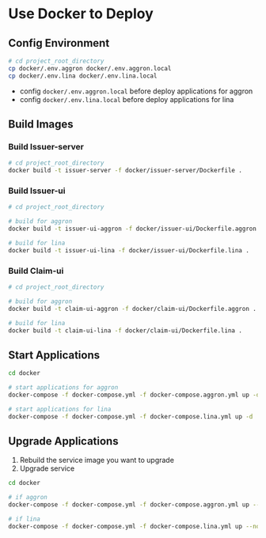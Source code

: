 # Use Docker to Deploy

## Config Environment

```bash
# cd project_root_directory
cp docker/.env.aggron docker/.env.aggron.local
cp docker/.env.lina docker/.env.lina.local
```

- config `docker/.env.aggron.local` before deploy applications for aggron
- config `docker/.env.lina.local` before deploy applications for lina

## Build Images

### Build Issuer-server

```bash
# cd project_root_directory
docker build -t issuer-server -f docker/issuer-server/Dockerfile .
```

### Build Issuer-ui

```bash
# cd project_root_directory

# build for aggron
docker build -t issuer-ui-aggron -f docker/issuer-ui/Dockerfile.aggron .

# build for lina
docker build -t issuer-ui-lina -f docker/issuer-ui/Dockerfile.lina .
```

### Build Claim-ui

```bash
# cd project_root_directory

# build for aggron
docker build -t claim-ui-aggron -f docker/claim-ui/Dockerfile.aggron .

# build for lina
docker build -t claim-ui-lina -f docker/claim-ui/Dockerfile.lina .
```

## Start Applications

```bash
cd docker

# start applications for aggron
docker-compose -f docker-compose.yml -f docker-compose.aggron.yml up -d

# start applications for lina
docker-compose -f docker-compose.yml -f docker-compose.lina.yml up -d
```

## Upgrade Applications

1. Rebuild the service image you want to upgrade
2. Upgrade service
```bash
cd docker

# if aggron
docker-compose -f docker-compose.yml -f docker-compose.aggron.yml up --no-deps -d ${service_name_you_want_to_upgrade}`

# if lina
docker-compose -f docker-compose.yml -f docker-compose.lina.yml up --no-deps -d ${service_name_you_want_to_upgrade}`
```
